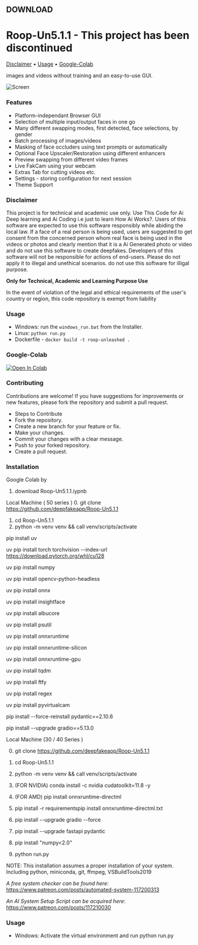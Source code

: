 ## DOWNLOAD

# Roop-Un5.1.1 - This project has been discontinued

[Disclaimer](#Disclaimer) • [Usage](#usage) • [Google-Colab](#Google-Colab)


images and videos without training and an easy-to-use GUI.

![Screen](https://github.com/C0untFloyd/roop-unleashed/assets/131583554/6ee6860d-efbe-4337-8c62-a67598863637)


### Features

- Platform-independant Browser GUI
- Selection of multiple input/output faces in one go
- Many different swapping modes, first detected, face selections, by gender
- Batch processing of images/videos
- Masking of face occluders using text prompts or automatically
- Optional Face Upscaler/Restoration using different enhancers
- Preview swapping from different video frames
- Live FakCam using your webcam
- Extras Tab for cutting videos etc.
- Settings - storing configuration for next session
- Theme Support


### Disclaimer


This project is for technical and academic use only. Use This Code for Ai Deep learning and Ai Coding i.e just to learn How Ai Works?. Users of this software are expected to use this software responsibly while abiding the local law. If a face of a real person is being used, users are suggested to get consent from the concerned person whom real face is being used in the videos or photos and clearly mention that it is a Ai Generated photo or video and do not use this software to create deepfakes. Developers of this software will not be responsible for actions of end-users. Please do not apply it to illegal and unethical scenarios. do not use this software for illigal purpose.

**Only for Technical, Academic and Learning Purpose Use**

In the event of violation of the legal and ethical requirements of the user's country or region, this code repository is exempt from liability

### Usage

- Windows: run the `windows_run.bat` from the Installer.
- Linux: `python run.py`
- Dockerfile - `docker build -t roop-unleashed .`

### Google-Colab

<a target="_blank" href="https://colab.research.google.com/drive/1nWUy-dG9POCSjU3s-83-PHDXUB-90Zfk">
  <img src="https://colab.research.google.com/assets/colab-badge.svg" alt="Open In Colab"/>
</a>

### Contributing
Contributions are welcome! If you have suggestions for improvements or new features, please fork the repository and submit a pull request.

- Steps to Contribute
- Fork the repository.
- Create a new branch for your feature or fix.
- Make your changes.
- Commit your changes with a clear message.
- Push to your forked repository.
- Create a pull request.

### Installation
Google Colab by
1. download Roop-Un5.1.1.iypnb

Local Machine ( 50 series )
0. git clone https://github.com/deepfakeapp/Roop-Un5.1.1
1. cd Roop-Un5.1.1
2. python -m venv venv && call venv/scripts/activate

pip install uv

uv pip install torch torchvision --index-url https://download.pytorch.org/whl/cu128

uv pip install numpy

uv pip install opencv-python-headless

uv pip install onnx

uv pip install insightface

uv pip install albucore

uv pip install psutil

uv pip install onnxruntime

uv pip install onnxruntime-silicon

uv pip install onnxruntime-gpu

uv pip install tqdm

uv pip install ftfy

uv pip install regex

uv pip install pyvirtualcam

pip install --force-reinstall pydantic==2.10.6

pip install --upgrade gradio==5.13.0


Local Machine (30 / 40 Series )

0. git clone https://github.com/deepfakeapp/Roop-Un5.1.1
1. cd Roop-Un5.1.1
2. python -m venv venv && call venv/scripts/activate
3. (FOR NVIDIA) conda install -c nvidia cudatoolkit=11.8 -y
3. (FOR AMD) pip install onnxruntime-directml
4. pip install -r requirementspip install 
onnxruntime-directml.txt

5. pip install --upgrade gradio --force
6. pip install --upgrade fastapi pydantic
7. pip install "numpy<2.0" 
8. python run.py

NOTE: This installation assumes a proper installation of your system. Including python, miniconda, git, ffmpeg, VSBuildTools2019

 *A free system checker can be found here*: https://www.patreon.com/posts/automated-system-117200313

*An AI System Setup Script can be acquired here*: https://www.patreon.com/posts/117210030


### Usage

- Windows: Activate the virtual environment and run python run.py

  

